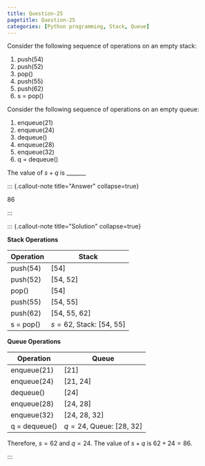 ```yaml
---
title: Question-25
pagetitle: Question-25
categories: [Python programming, Stack, Queue]
---
```


Consider the following sequence of operations on an empty stack:  

1. push(54)
2. push(52)
3. pop()
4. push(55)
5. push(62)
6. s = pop()

Consider the following sequence of operations on an empty queue:

1. enqueue(21)
2. enqueue(24)
3. dequeue()
4. enqueue(28)
5. enqueue(32)
6. q = dequeue()

The value of $s + q$ is _______


::: {.callout-note title="Answer" collapse=true}

$86$

:::



::: {.callout-note title="Solution" collapse=true}

**Stack Operations**

| Operation   | Stack   |
|-------------|---------|
| push(54)    | [54]    |
| push(52)    | [54, 52]|
| pop()       | [54]    |
| push(55)    | [54, 55]|
| push(62)    | [54, 55, 62] |
| s = pop()   | $s = 62$, Stack: [54, 55] |

**Queue Operations**

| Operation       | Queue   |
|-----------------|---------|
| enqueue(21)     | [21]    |
| enqueue(24)     | [21, 24]|
| dequeue()       | [24]    |
| enqueue(28)     | [24, 28]|
| enqueue(32)     | [24, 28, 32]|
| q = dequeue()   | $q = 24$, Queue: [28, 32] |

Therefore, $s = 62$ and $q = 24$. The value of $s + q$ is $62 + 24 = 86$.

:::